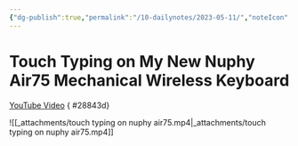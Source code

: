 ```yaml
---
{"dg-publish":true,"permalink":"/10-dailynotes/2023-05-11/","noteIcon":"2","created":"","updated":""}
---
```


# Touch Typing on My New Nuphy Air75 Mechanical Wireless Keyboard

[YouTube Video](https://youtu.be/LjnYAlTRt5M)
{ #28843d}


![[_attachments/touch typing on nuphy air75.mp4\|_attachments/touch typing on nuphy air75.mp4]]